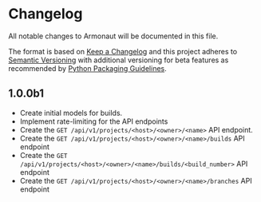 <!---
Add all non-trivial changes to this list along with your
name, the change type, the pull request number, issue number,
and issue reporter if applicable. Make sure to add hyperlinks for
issue and pull request numbers.
-->

# Changelog

All notable changes to Armonaut will be documented in this file.

The format is based on [Keep a Changelog](http://keepachangelog.com/en/1.0.0/)
and this project adheres to [Semantic Versioning](http://semver.org/spec/v2.0.0.html)
with additional versioning for beta features as recommended by
[Python Packaging Guidelines](https://packaging.python.org/tutorials/distributing-packages/#choosing-a-versioning-scheme).

## 1.0.0b1

- Create initial models for builds.
- Implement rate-limiting for the API endpoints
- Create the `GET /api/v1/projects/<host>/<owner>/<name>` API endpoint.
- Create the `GET /api/v1/projects/<host>/<owner>/<name>/builds` API endpoint
- Create the `GET /api/v1/projects/<host>/<owner>/<name>/builds/<build_number>` API endpoint
- Create the `GET /api/v1/projects/<host>/<owner>/<name>/branches` API endpoint
